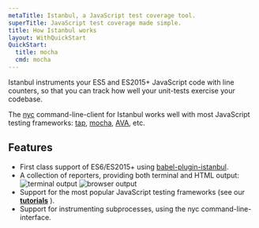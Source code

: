```yaml
---
metaTitle: Istanbul, a JavaScript test coverage tool.
superTitle: JavaScript test coverage made simple.
title: How Istanbul works
layout: WithQuickStart
QuickStart:
  title: mocha
  cmd: mocha
---
```


Istanbul instruments your ES5 and ES2015+ JavaScript code with line counters,
so that you can track how well your unit-tests exercise your codebase.

The [nyc](https://github.com/istanbuljs/nyc) command-line-client for Istanbul
works well with most JavaScript testing frameworks:
[tap](https://github.com/tapjs/node-tap),
[mocha](https://github.com/mochajs/mocha),
[AVA](https://github.com/avajs/ava),
etc.

## Features

- First class support of ES6/ES2015+ using
  [babel-plugin-istanbul](https://github.com/istanbuljs/babel-plugin-istanbul).
- A collection of reporters, providing both terminal and HTML output:
  ![terminal output](/assets/terminal.png)
  ![browser output](/assets/browser.png)
- Support for the most popular JavaScript testing frameworks (see our [**tutorials**](https://istanbul.js.org/docs/tutorials/) ).
- Support for instrumenting subprocesses, using the nyc command-line-interface.
